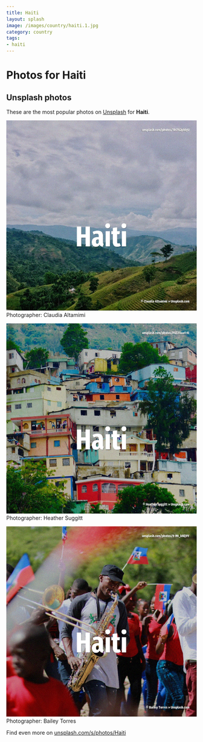 ```yaml
---
title: Haiti
layout: splash
image: /images/country/haiti.1.jpg
category: country
tags:
- haiti
---
```

# Photos for Haiti
 
## Unsplash photos
These are the most popular photos on [Unsplash](https://unsplash.com) for **Haiti**.
 
![Haiti](/images/country/haiti.1.jpg)
Photographer:  Claudia Altamimi
 
![Haiti](/images/country/haiti.2.jpg)
Photographer:  Heather Suggitt
 
![Haiti](/images/country/haiti.3.jpg)
Photographer:  Bailey Torres
 
Find even more on [unsplash.com/s/photos/Haiti](https://unsplash.com/s/photos/Haiti)
 
